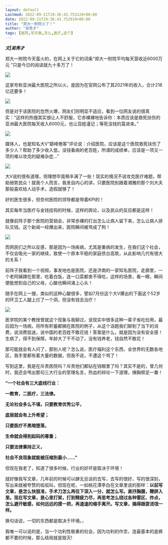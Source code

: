 ```yaml
---
layout: default
Lastmod: 2022-09-21T19:36:43.753128+00:00
date: 2022-09-21T19:36:43.752919+00:00
title: "郑大一附院火了！"
author: "吴秀才"
tags: [医院,写文章,怎么,医疗,这个]
---
```


**_文|吴秀才_**

郑大一附院今天蛮火的，在网上关于它的词条“郑大一附院平均每天营收近6000万元 ”只是今日的阅读就九十多万了！

![](https://images.weserv.nl/?url=https%3A//mmbiz.qpic.cn/mmbiz_jpg/KVHwa8lSibjsMOBbEmIZ7AoYB8gKm9ibHXaicd7wZ375BQibojcc4ojMTGibWxibAjN8QLo2bBf5mnT3aZ4EbvuGkAHQ/640%3Fwx_fmt%3Djpeg)

这家号称亚洲最大医院之所以火，是因为在官网公布了其2021年的收入，合计218亿还要多！

![](https://images.weserv.nl/?url=https%3A//mmbiz.qpic.cn/mmbiz_jpg/KVHwa8lSibjsMOBbEmIZ7AoYB8gKm9ibHXe6lA7PerQnvibVuLVfHWDo7gTh28jkeNLu2mdicXcqUdNniblWoWYxHkQ/640%3Fwx_fmt%3Djpeg)

但是对于该医院的忽然火爆，网友们则明显不适应，看到一位网友说的很真实：“这样的热搜其实很让人不舒服，它赤裸裸地告诉你：本质应该是救死扶伤的亚洲最大医院每天收入6000元，也让百姓谨记；等死没钱的莫进来。”  

![](https://images.weserv.nl/?url=https%3A//mmbiz.qpic.cn/mmbiz_jpg/KVHwa8lSibjsMOBbEmIZ7AoYB8gKm9ibHXKpJlticSR4ic2umhz9xQ7DD4J80dnNmJOCqvpJUvHVaZsD9RSBibraKXw/640%3Fwx_fmt%3Djpeg)

媒体人，也是知名大V“巅峰倦客”评论说：介绍医院，应该是这个医院救死扶伤了多少人？帮助了多少收入低，没钱看病的老百姓，所谓的成绩单，应该是一项又一项的难以攻克的疑难杂症...”

![](https://images.weserv.nl/?url=https%3A//mmbiz.qpic.cn/mmbiz_jpg/KVHwa8lSibjsMOBbEmIZ7AoYB8gKm9ibHXOeuagaKgpGrut3n07p4MIAgseVHnR9icOtAHDn1fGZicoISYyDSEP5TA/640%3Fwx_fmt%3Djpeg)

大V说的很有道理，但理想毕竟稍丰满了一些！现实的境况不说攻克医疗难题，帮助弱势民众！就我个人而言，我发自内心的讲，只要医院别跟着湘雅的那个刘大夫那般喜欢给人动手术，造假就够了！

好的医生很多，但奈何医院的领导都是带着KPI的！

其实每年当医疗与金钱挂钩的时候，这样的舆论，以及民众的反应都是这样！

就像前阵子那个医院的营销会，非常赤裸的打出怎么让病人留下来，怎么让病人排队交钱。这个新闻一经爆出来，医院瞬间被骂成了狗！

![](https://images.weserv.nl/?url=https%3A//mmbiz.qpic.cn/mmbiz_jpg/KVHwa8lSibjsMOBbEmIZ7AoYB8gKm9ibHXNSCEyTxHmibsHgPdXBryYqobzHLkZqO0Y5BpaPMwDhH4ic1fF6fXsISA/640%3Fwx_fmt%3Djpeg)

而网民们之所以反感，那是因为一场疾病，尤其是重病的发生，在我们这个社会，不仅会吸光一家的继续，致使一个原本平稳的家庭债台高筑，从此影响几代有很大的关系！

前阵子我看到一个视频，事发地也是医院，还是济南的一家知名医院，走廊里，一个老阿姨蹲在那里，吃着白饭，连一口菜都舍不得吃，这样的场景，看一眼，瞬间便能想到自己的父母，心酸也瞬间涌上心头！

随手在网上一搜，类似的这种心酸很多，譬如7月份这个大V爆出的下面这个52岁的环卫工人腿上烂了一个洞，但没有钱去治疗！

![](https://images.weserv.nl/?url=https%3A//mmbiz.qpic.cn/mmbiz_jpg/KVHwa8lSibjsMOBbEmIZ7AoYB8gKm9ibHXZu14JBkefibNKp8rMHOyjPVKicvrBXqqDffCDm8340dEkcTx7CRgfQMA/640%3Fwx_fmt%3Djpeg)

  

医学院的某个教授曾就这个现象与我聊过，说现实中很多这种一辈子省吃俭用，最后因为一场病，将所有积蓄都搁在医院的例子，从这个话题我们聊到了当下的消费，说消费低迷，说中国的老百姓不敢花钱！答案是什么，就是因为没有安全感！生病了，得不到保障，年龄大了干不动了，没有钱养老，钱自然不敢花！

那可能就会有人问了，那别人呢？怎么说，医疗福利这个东西，全世界的无数各地区，我手里都有着大量的数据，但我不说，不遭这个骂了！

写到这里，我是在斥责医院吗？斥责他们都钻在钱眼里了吗？其实不是的，曾几何时，我还会甩出那句三大行业的至理名言，热血的辩论一下道理，捶胸顿足一番！

**“一个社会有三大底线行业：**

**一教育，二医疗，三法律。**

**无论社会多么不堪，只要教育优秀公平，**

**底层就会有上升希望；**

**只要医疗不黑暗堕落，**

**生命就会得到起码的尊重；**

**只要法律秉持正义，**

**社会不良现象就能被压缩到最小……”**

  

但现在我老了，知道了很多时候，行业的好坏是取决于环境！

就好像我写文章，几年前的时候可以肆无忌谈的去写，去写的很好，写的很深刻，写出来就被夸赞的呱呱叫，但现在呢，一如桃花潭李白在文章里说的那样：**以前写文章，是怎么快狠准，手术刀怎么再往下深入一分，就怎么写。直抒胸臆，鞭辟入里。现在写文章，是心里打架，打到精疲力尽，再思考怎么绕过各种雷区、炸点，怎么避开敏感，如何远远的摸一把，再速速的缩手离开。写文章，搞得跟耍流氓一样。**

换句话说，一切的东西都是取决于环境。，

我唯一可以说的是，当一个功利性极重的社会，因为功利的作祟，连最基本的底裤都不要的时候，那么结局就是毁灭!

